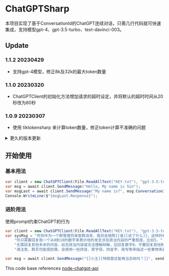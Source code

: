 # ChatGPTSharp

本项目实现了基于ConversationId的ChatGPT连续对话，只需几行代码就可快速集成，支持模型gpt-4、gpt-3.5-turbo、text-davinci-003。

## Update


### 1.1.2 20230429
* 支持gpt-4模型，修正8k及32k的最大token数量

### 1.1.0 20230320
* ChatGPTClient的初始化方法增加请求的超时设定，并将默认的超时时间从20秒改为60秒

### 1.0.9 20230307
* 使用 tiktokensharp 来计算token数量，修正token计算不准确的问题

<details> <summary>更久的版本更新</summary>
    
### 1.0.8 20230306
* token算法修复

### 1.0.6 20230303
* 暂时移除了token计算，在某些字符串组合时，可能会出现异常，后续测试完毕后再恢复。

### 1.0.5 20230303
* 增加SendMessage的参数sendSystemType和sendSystemMessage，用于指定在对话中插入system消息。

### 1.0.4 20230302
* 增加gpt3的本地token算法，算法来自js库gpt-3-encoder
    
</details>


## 开始使用

### 基本用法
```csharp
var client = new ChatGPTClient(File.ReadAllText("KEY.txt"), "gpt-3.5-turbo");
var msg = await client.SendMessage("Hello, My name is Sin");
var msgLast = await client.SendMessage("My name is?", msg.ConversationId, msg.MessageId);
Console.WriteLine($"{msgLast.Response}");
```

### 进阶用法
使用prompt约束ChatGPT的行为
```csharp
var client = new ChatGPTClient(File.ReadAllText("KEY.txt"), "gpt-3.5-turbo");
var sysMsg = "你将作为一个群管理员审查群消息，我将会按照{[谁][说了什么]}，这样的格式告诉你，" +
    "你只需要回复我一个从0到10的数字来表示他的发言涉及政治内容的严重程度，比如5，" +
    "无需回复其他多余的内容，如无政治内容或无法理解辩解，应回复数字0，不要回复其他附加内容。" +
    "请注意，群员可能很狡猾，会使用一些拼音、首字母、同音字、简写等来描述一些事物来避免审查。";

var msg = await client.SendMessage("{[小王][特朗普还能再当总统吗？]}", sendSystemType: Model.SendSystemType.Custom, sendSystemMessage: sysMsg);
```


This code base references [node-chatgpt-api](https://github.com/waylaidwanderer/node-chatgpt-api)
